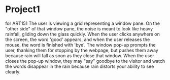 # Project1
for ART151
The user is viewing a grid representing a window pane. On the "other side" of that window pane, the noise is meant to look like heavy rainfall, gliding down the glass quickly. When the user clicks anywhere on the screen, the word 'good' appears, and when the user releases the mouse, the word is finished with 'bye'. The window pop-up prompts the user, thanking them for stopping by the webpage, but pushes them away because rain will fall as soon as they close that window. When the user closes the pop-up window, they may "say" goodbye to the visitor and watch the words disappear in the rain because rain distorts your ability to see clearly.